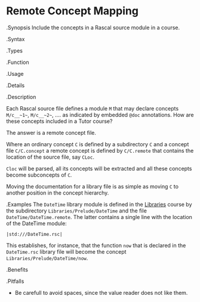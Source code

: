# Remote Concept Mapping

.Synopsis
Include the concepts in a Rascal source module in a course.

.Syntax

.Types

.Function
       
.Usage

.Details

.Description

Each Rascal source file defines a module `M` that may declare concepts `M/c__~1~`, `M/c__~2~`, ....
as indicated by embedded `@doc` annotations.
How are these concepts included in a Tutor course?

The answer is a remote concept file.

Where an ordinary concept `C` is defined by a subdirectory `C` and a concept file `C/C.concept` 
a remote concept is defined by `C/C.remote` that contains the location of the source file, say `CLoc`.

`Cloc` will be parsed, all its concepts will be extracted and all these
concepts become subconcepts of `C`. 

Moving the documentation for a library file is as simple as 
moving `C` to another position in the concept hierarchy.

.Examples
The `DateTime` library module is defined in the [Libraries]((Libraries)) course by
the subdirectory `Libraries/Prelude/DateTime` and the file `DateTime/DateTime.remote`.
The latter contains a single line with the location of the DateTime module:

```rascal
|std:///DateTime.rsc|
```


This establishes, for instance, that the function `now` that is declared in the `DateTime.rsc` library file
will become the concept `Libraries/Prelude/DateTime/now`.

.Benefits

.Pitfalls

*  Be carefull to avoid spaces, since the value reader does not like them.


